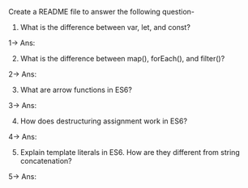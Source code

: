 Create a README file to answer the following question-
1) What is the difference between var, let, and const?

1-> Ans:


2) What is the difference between map(), forEach(), and filter()?

2-> Ans:


3) What are arrow functions in ES6?

3-> Ans:

4) How does destructuring assignment work in ES6?

4-> Ans:


5) Explain template literals in ES6. How are they different from string concatenation?


5-> Ans:
